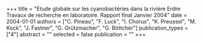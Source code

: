 +++
title = "Etude globale sur les cyanobactéries dans la rivière Erdre Travaux de recherche en laboratoire. Rapport final Janvier 2004"
date = 2004-01-01
authors = ["C. Pineau", "F. Luck", "I. Chorus", "K. Preussel", "M. Kock", "J. Fastner", "G. Grützmacher", "G. Böttcher"]
publication_types = ["4"]
abstract = ""
selected = false
publication = ""
+++

